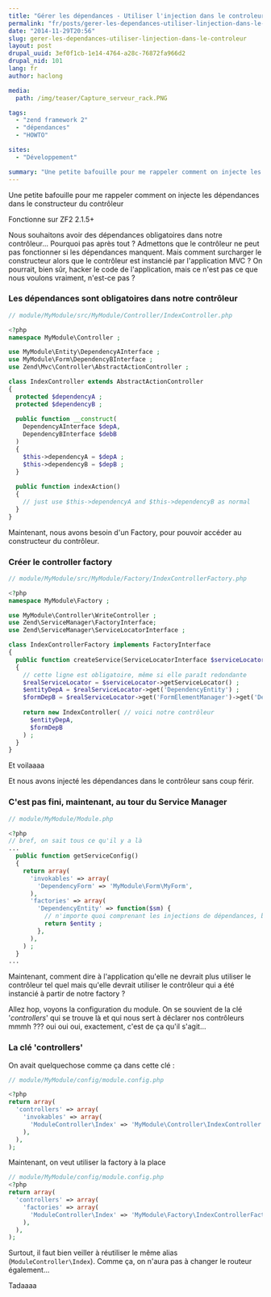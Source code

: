 ```yaml
---
title: "Gérer les dépendances - Utiliser l'injection dans le controleur"
permalink: "fr/posts/gerer-les-dependances-utiliser-linjection-dans-le-controleur.html"
date: "2014-11-29T20:56"
slug: gerer-les-dependances-utiliser-linjection-dans-le-controleur
layout: post
drupal_uuid: 3ef0f1cb-1e14-4764-a28c-76872fa966d2
drupal_nid: 101
lang: fr
author: haclong

media:
  path: /img/teaser/Capture_serveur_rack.PNG

tags:
  - "zend framework 2"
  - "dépendances"
  - "HOWTO"

sites:
  - "Développement"

summary: "Une petite bafouille pour me rappeler comment on injecte les dépendances dans le constructeur du contrôleur"
---
```


Une petite bafouille pour me rappeler comment on injecte les dépendances dans le constructeur du contrôleur

Fonctionne sur ZF2 2.1.5+

Nous souhaitons avoir des dépendances obligatoires dans notre contrôleur... Pourquoi pas après tout ? Admettons que le contrôleur ne peut pas fonctionner si les dépendances manquent. Mais comment surcharger le constructeur alors que le contrôleur est instancié par l'application MVC ? On pourrait, bien sûr, hacker le code de l'application, mais ce n'est pas ce que nous voulons vraiment, n'est-ce pas ?

### Les dépendances sont obligatoires dans notre contrôleur

```php
// module/MyModule/src/MyModule/Controller/IndexController.php

<?php
namespace MyModule\Controller ;

use MyModule\Entity\DependencyAInterface ;
use MyModule\Form\DependencyBInterface ;
use Zend\Mvc\Controller\AbstractActionController ;

class IndexController extends AbstractActionController
{
  protected $dependencyA ;
  protected $dependencyB ;
 
  public function __construct(
    DependencyAInterface $depA,
    DependencyBInterface $debB
  )
  {
    $this->dependencyA = $depA ;
    $this->dependencyB = $depB ;
  }
 
  public function indexAction()
  {
    // just use $this->dependencyA and $this->dependencyB as normal
  }
}
```

Maintenant, nous avons besoin d'un Factory, pour pouvoir accéder au constructeur du contrôleur.

### Créer le controller factory

```php
// module/MyModule/src/MyModule/Factory/IndexControllerFactory.php

<?php
namespace MyModule\Factory ;

use MyModule\Controller\WriteController ;
use Zend\ServiceManager\FactoryInterface;
use Zend\ServiceManager\ServiceLocatorInterface ;

class IndexControllerFactory implements FactoryInterface
{
  public function createService(ServiceLocatorInterface $serviceLocator)
  {
    // cette ligne est obligatoire, même si elle paraît redondante
    $realServiceLocator = $serviceLocator->getServiceLocator() ;
    $entityDepA = $realServiceLocator->get('DependencyEntity') ;
    $formDepB = $realServiceLocator->get('FormElementManager')->get('DependencyForm') ;
 
    return new IndexController( // voici notre contrôleur
      $entityDepA,
      $formDepB
    ) ;
  }
}
```

Et voilaaaa

Et nous avons injecté les dépendances dans le contrôleur sans coup férir.

### C'est pas fini, maintenant, au tour du Service Manager

```php
// module/MyModule/Module.php

<?php
// bref, on sait tous ce qu'il y a là
...
  public function getServiceConfig()
  {
    return array(
      'invokables' => array(
        'DependencyForm' => 'MyModule\Form\MyForm',
      ),
      'factories' => array(
        'DependencyEntity' => function($sm) {
          // n'importe quoi comprenant les injections de dépendances, bien sûr
          return $entity ;
        },
      ),
    ) ;
  }
...
```

Maintenant, comment dire à l'application qu'elle ne devrait plus utiliser le contrôleur tel quel mais qu'elle devrait utiliser le contrôleur qui a été instancié à partir de notre factory ?

Allez hop, voyons la configuration du module. On se souvient de la clé '*controllers*' qui se trouve là et qui nous sert à déclarer nos contrôleurs mmmh ??? oui oui oui, exactement, c'est de ça qu'il s'agit...

### La clé 'controllers'

On avait quelquechose comme ça dans cette clé :

```php
// module/MyModule/config/module.config.php

<?php
return array(
  'controllers' => array(
    'invokables' => array(
      'ModuleController\Index' => 'MyModule\Controller\IndexController',
    ),
  ),
);
```

Maintenant, on veut utiliser la factory à la place

```php
// module/MyModule/config/module.config.php
<?php
return array(
  'controllers' => array(
    'factories' => array(
      'ModuleController\Index' => 'MyModule\Factory\IndexControllerFactory',
    ),
  ),
);
```

Surtout, il faut bien veiller à réutiliser le même alias (`ModuleController\Index`). Comme ça, on n'aura pas à changer le routeur également...

Tadaaaa
